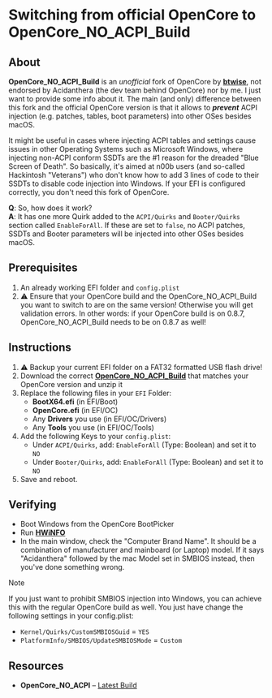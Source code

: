 # Switching from official OpenCore to OpenCore_NO_ACPI_Build

## About
**OpenCore_NO_ACPI_Build** is an *unofficial* fork of OpenCore by [**btwise**](https://gitee.com/btwise/OpenCore_NO_ACPI), not endorsed by Acidanthera (the dev team behind OpenCore) nor by me. I just want to provide some info about it. The main (and only) difference between this fork and the official OpenCore version is that it allows to ***prevent*** ACPI injection (e.g. patches, tables, boot parameters) into other OSes besides macOS.

It might be useful in cases where injecting ACPI tables and settings cause issues in other Operating Systems such as Microsoft Windows, where injecting non-ACPI conform SSDTs are the #1 reason for the dreaded "Blue Screen of Death". So basically, it's aimed at n00b users (and so-called Hackintosh "Veterans") who don't know how to add 3 lines of code to their SSDTs to disable code injection into Windows. If your EFI is configured correctly, you don't need this fork of OpenCore.

**Q**: So, how does it work? <br>
**A**: It has one more Quirk added to the `ACPI/Quirks` and `Booter/Quirks` section called `EnableForAll`. If these are set to `false`, no ACPI patches, SSDTs and Booter parameters will be injected into other OSes besides macOS.

## Prerequisites
1. An already working EFI folder and `config.plist`
2. :warning: Ensure that your OpenCore build and the OpenCore_NO_ACPI_Build you want to switch to are on the same version! Otherwise you will get validation errors. In other words: if your OpenCore build is on 0.8.7, OpenCore_NO_ACPI_Build needs to be on 0.8.7 as well!

## Instructions
1. :warning: Backup your current EFI folder on a FAT32 formatted USB flash drive!
2. Download the correct [**OpenCore_NO_ACPI_Build**](https://github.com/wjz304/OpenCore_NO_ACPI_Build/releases) that matches your OpenCore version and unzip it
3. Replace the following files in your `EFI` Folder:
	- **BootX64.efi** (in EFI/Boot)
	- **OpenCore.efi** (in EFI/OC)
	- Any **Drivers** you use (in EFI/OC/Drivers)
	- Any **Tools** you use (in EFI/OC/Tools)
4. Add the following Keys to your `config.plist`:
	- Under `ACPI/Quirks`, add: `EnableForAll` (Type: Boolean) and set it to `NO`
	- Under `Booter/Quirks`, add: `EnableForAll` (Type: Boolean) and set it to `NO`
5. Save and reboot.

## Verifying
- Boot Windows from the OpenCore BootPicker
- Run [**HWiNFO**](https://sourceforge.net/projects/hwinfo/)
- In the main window, check the "Computer Brand Name". It should be a combination of manufacturer and mainboard (or Laptop) model. If it says "Acidanthera" followed by the mac Model set in SMBIOS instead, then you've done something wrong.

> [!NOTE]
> 
> If you just want to prohibit SMBIOS injection into Windows, you can achieve this with the regular OpenCore build as well. You just have change the following settings in your config.plist:
> 
> - `Kernel/Quirks/CustomSMBIOSGuid` = `YES`
> - `PlatformInfo/SMBIOS/UpdateSMBIOSMode` = `Custom`

## Resources
- **OpenCore_NO_ACPI** – [Latest Build](https://github.com/wjz304/OpenCore_NO_ACPI_Build/releases)
